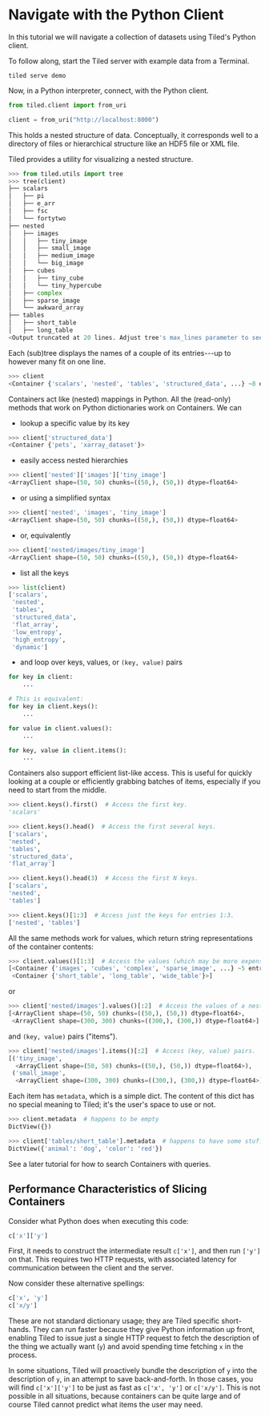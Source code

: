 # Navigate with the Python Client

In this tutorial we will navigate a collection of datasets using Tiled's Python
client.

To follow along, start the Tiled server with example data from a Terminal.

```
tiled serve demo
```

Now, in a Python interpreter, connect, with the Python client.

```python
from tiled.client import from_uri

client = from_uri("http://localhost:8000")
```

This holds a nested structure of data. Conceptually, it corresponds well to
a directory of files or hierarchical structure like an HDF5 file or XML file.

Tiled provides a utility for visualizing a nested structure.

```python
>>> from tiled.utils import tree
>>> tree(client)
├── scalars
│   ├── pi
│   ├── e_arr
│   ├── fsc
│   └── fortytwo
├── nested
│   ├── images
│   │   ├── tiny_image
│   │   ├── small_image
│   │   ├── medium_image
│   │   └── big_image
│   ├── cubes
│   │   ├── tiny_cube
│   │   └── tiny_hypercube
│   ├── complex
│   ├── sparse_image
│   └── awkward_array
├── tables
│   ├── short_table
│   ├── long_table
<Output truncated at 20 lines. Adjust tree's max_lines parameter to see more.>
```

Each (sub)tree displays the names of a couple of its entries---up to
however many fit on one line.


```python
>>> client
<Container {'scalars', 'nested', 'tables', 'structured_data', ...} ~8 entries>
```

Containers act like (nested) mappings in Python. All the (read-only) methods
that work on Python dictionaries work on Containers. We can

* lookup a specific value by its key

```python
>>> client['structured_data']
<Container {'pets', 'xarray_dataset'}>
```

* easily access nested hierarchies

```python
>>> client['nested']['images']['tiny_image']
<ArrayClient shape=(50, 50) chunks=((50,), (50,)) dtype=float64>
```

* or using a simplified syntax

```python
>>> client['nested', 'images', 'tiny_image']
<ArrayClient shape=(50, 50) chunks=((50,), (50,)) dtype=float64>
```

* or, equivalently

```python
>>> client['nested/images/tiny_image']
<ArrayClient shape=(50, 50) chunks=((50,), (50,)) dtype=float64>
```

* list all the keys

```python
>>> list(client)
['scalars',
 'nested',
 'tables',
 'structured_data',
 'flat_array',
 'low_entropy',
 'high_entropy',
 'dynamic']
```

* and loop over keys, values, or ``(key, value)`` pairs

```python
for key in client:
    ...

# This is equivalent:
for key in client.keys():
    ...

for value in client.values():
    ...

for key, value in client.items():
    ...
```

Containers also support efficient list-like access. This is useful for quickly
looking at a couple or efficiently grabbing batches of items, especially if you
need to start from the middle.

```python
>>> client.keys().first()  # Access the first key.
'scalars'

>>> client.keys().head()  # Access the first several keys.
['scalars',
'nested',
'tables',
'structured_data',
'flat_array']

>>> client.keys().head(3)  # Access the first N keys.
['scalars',
'nested',
'tables']

>>> client.keys()[1:3]  # Access just the keys for entries 1:3.
['nested', 'tables']
```

All the same methods work for values, which return string representations of the
container contents:

```python
>>> client.values()[1:3]  # Access the values (which may be more expensive).
[<Container {'images', 'cubes', 'complex', 'sparse_image', ...} ~5 entries>,
 <Container {'short_table', 'long_table', 'wide_table'}>]
```

or

```python
>>> client['nested/images'].values()[:2]  # Access the values of a nested container
[<ArrayClient shape=(50, 50) chunks=((50,), (50,)) dtype=float64>,
 <ArrayClient shape=(300, 300) chunks=((300,), (300,)) dtype=float64>]
```

and `(key, value)` pairs ("items").

```python
>>> client['nested/images'].items()[:2]  # Access (key, value) pairs.
[('tiny_image',
  <ArrayClient shape=(50, 50) chunks=((50,), (50,)) dtype=float64>),
 ('small_image',
  <ArrayClient shape=(300, 300) chunks=((300,), (300,)) dtype=float64>)]
```

Each item has ``metadata``, which is a simple dict.
The content of this dict has no special meaning to Tiled; it's the user's
space to use or not.

```python
>>> client.metadata  # happens to be empty
DictView({})

>>> client['tables/short_table'].metadata  # happens to have some stuff
DictView({'animal': 'dog', 'color': 'red'})
```

See a later tutorial for how to search Containers with queries.

## Performance Characteristics of Slicing Containers

Consider what Python does when executing this code:

```py
c['x']['y']
```

First, it needs to construct the intermediate result `c['x']`, and then
run `['y']` on that. This requires two HTTP requests, with associated
latency for communication between the client and the server.

Now consider these alternative spellings:

```py
c['x', 'y']
c['x/y']
```

These are not standard dictionary usage; they are Tiled specific short-hands.
They can run faster because they give Python information up front, enabling
Tiled to issue just a single HTTP request to fetch the description of the thing
we actually want (`y`) and avoid spending time fetching `x` in the process.

In some situations, Tiled will proactively bundle the description of `y` into
the description of `y`, in an attempt to save back-and-forth. In those cases,
you will find `c['x']['y']` to be just as fast as `c['x', 'y']` or `c['x/y']`.
This is not possible in all situations, because containers can be quite large
and of course Tiled cannot predict what items the user may need.
